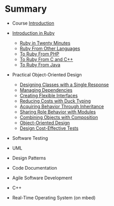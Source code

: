 # Summary

* Course [Introduction](README.md)
* [Introduction in Ruby](ruby/introduction_in_ruby.md)
   * [Ruby in Twenty Minutes](ruby_in_twenty_minutes.md)
   * [Ruby From Other Languages](ruby_from_other_languages.md)
   * [To Ruby From PHP](to_ruby_from_php.md)
   * [To Ruby From C and C++](to_ruby_from_c_and_c++.md)
   * [To Ruby From Java](to_ruby_from_java.md)

* Practical Object-Oriented Design
   * [Designing Classes with a Single Response](designingclasses_with_a_single_response_md.md)
   * [Managing Dependencies](managing_dependencies.md)
   * [Creating Flexible Interfaces](creating_flexible_interfaces.md)
   * [Reducing Costs with Duck Typing](reducing_costs_with_duck_typing.md)
   * [Acquiring Behavior Through Inheritance](acquiring_behavior_through_inheritance.md)
   * [Sharing Role Behavior with Modules](sharing_role_behavior_with_modules.md)
   * [Combining Objects with Composition](combining_objects_with_composition.md)
   * [Object-Oriented Design](chapter1.md)
   * [Design Cost-Effective Tests](design_cost-effective_tests.md)

* Software Testing
* UML
* Design Patterns
* Code Documentation
* Agile Software Development
* C++
* Real-Time Operating System (on mbed)